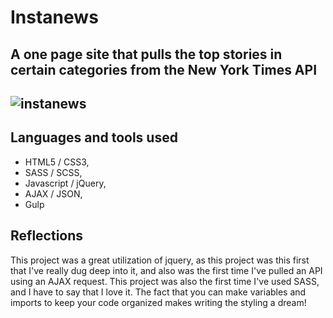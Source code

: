 # Instanews

A one page site that pulls the top stories in certain categories from the New York Times API
----------------
![instanews](https://cloud.githubusercontent.com/assets/16890729/16013473/6630ce1c-3142-11e6-88fa-ea8e4d8f9fd7.png)
----------------
## Languages and tools used

- HTML5 / CSS3,
- SASS / SCSS,
- Javascript / jQuery,
- AJAX / JSON,
- Gulp

## Reflections

This project was a great utilization of jquery, as this project was this first that I've really dug deep into it, 
and also was the first time I've pulled an API using an AJAX request. This project was also the first time I've used SASS,
and I have to say that I love it. The fact that you can make variables and imports to keep your code organized makes writing
the styling a dream! 

